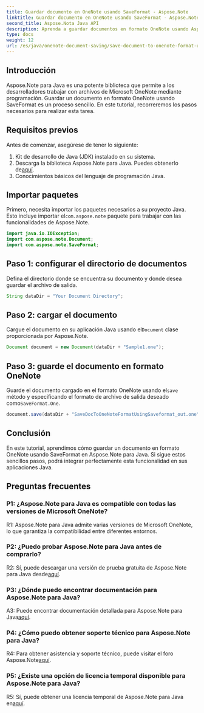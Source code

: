 ```yaml
---
title: Guardar documento en OneNote usando SaveFormat - Aspose.Note
linktitle: Guardar documento en OneNote usando SaveFormat - Aspose.Note
second_title: Aspose.Nota Java API
description: Aprenda a guardar documentos en formato OneNote usando Aspose.Note para Java. Siga este tutorial paso a paso para una integración perfecta en sus aplicaciones Java.
type: docs
weight: 12
url: /es/java/onenote-document-saving/save-document-to-onenote-format-using-saveformat/
---
```

## Introducción

Aspose.Note para Java es una potente biblioteca que permite a los desarrolladores trabajar con archivos de Microsoft OneNote mediante programación. Guardar un documento en formato OneNote usando SaveFormat es un proceso sencillo. En este tutorial, recorreremos los pasos necesarios para realizar esta tarea.

## Requisitos previos

Antes de comenzar, asegúrese de tener lo siguiente:

1. Kit de desarrollo de Java (JDK) instalado en su sistema.
2.  Descarga la biblioteca Aspose.Note para Java. Puedes obtenerlo de[aquí](https://releases.aspose.com/note/java/).
3. Conocimientos básicos del lenguaje de programación Java.

## Importar paquetes

 Primero, necesita importar los paquetes necesarios a su proyecto Java. Esto incluye importar el`com.aspose.note` paquete para trabajar con las funcionalidades de Aspose.Note.

```java
import java.io.IOException;
import com.aspose.note.Document;
import com.aspose.note.SaveFormat;
```

## Paso 1: configurar el directorio de documentos

Defina el directorio donde se encuentra su documento y donde desea guardar el archivo de salida.

```java
String dataDir = "Your Document Directory";
```

## Paso 2: cargar el documento

 Cargue el documento en su aplicación Java usando el`Document` clase proporcionada por Aspose.Note.

```java
Document document = new Document(dataDir + "Sample1.one");
```

## Paso 3: guarde el documento en formato OneNote

Guarde el documento cargado en el formato OneNote usando el`save` método y especificando el formato de archivo de salida deseado como`SaveFormat.One`.

```java
document.save(dataDir + "SaveDocToOneNoteFormatUsingSaveformat_out.one", SaveFormat.One);
```

## Conclusión

En este tutorial, aprendimos cómo guardar un documento en formato OneNote usando SaveFormat en Aspose.Note para Java. Si sigue estos sencillos pasos, podrá integrar perfectamente esta funcionalidad en sus aplicaciones Java.

## Preguntas frecuentes

### P1: ¿Aspose.Note para Java es compatible con todas las versiones de Microsoft OneNote?

R1: Aspose.Note para Java admite varias versiones de Microsoft OneNote, lo que garantiza la compatibilidad entre diferentes entornos.

### P2: ¿Puedo probar Aspose.Note para Java antes de comprarlo?

 R2: Sí, puede descargar una versión de prueba gratuita de Aspose.Note para Java desde[aquí](https://releases.aspose.com/).

### P3: ¿Dónde puedo encontrar documentación para Aspose.Note para Java?

 A3: Puede encontrar documentación detallada para Aspose.Note para Java[aquí](https://reference.aspose.com/note/java/).

### P4: ¿Cómo puedo obtener soporte técnico para Aspose.Note para Java?

 R4: Para obtener asistencia y soporte técnico, puede visitar el foro Aspose.Note[aquí](https://forum.aspose.com/c/note/28).

### P5: ¿Existe una opción de licencia temporal disponible para Aspose.Note para Java?

 R5: Sí, puede obtener una licencia temporal de Aspose.Note para Java en[aquí](https://purchase.aspose.com/temporary-license/).